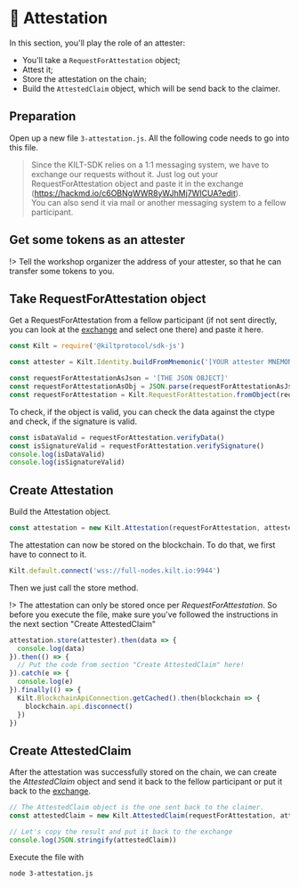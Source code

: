 # 🔖 Attestation 

In this section, you'll play the role of an <span class="label-role attester">attester</span>:
* You'll take a `RequestForAttestation` object; 
* Attest it;
* Store the attestation on the chain;
* Build the `AttestedClaim` object, which will be send back to the <span class="label-role claimer">claimer</span>.

## Preparation
Open up a new file `3-attestation.js`.
All the following code needs to go into this file. 

> Since the KILT-SDK relies on a 1:1 messaging system, we have to exchange our requests without it.
> Just log out your RequestForAttestation object and paste it in the exchange (https://hackmd.io/c6OBNgWWR8yWJhMj7WICUA?edit).  
> You can also send it via mail or another messaging system to a fellow participant.

## Get some tokens as an attester

!> Tell the workshop organizer the address of your attester, so that he can transfer some tokens to you.

## Take RequestForAttestation object
Get a RequestForAttestation from a fellow participant (if not sent directly, you can look at the [exchange](https://hackmd.io/c6OBNgWWR8yWJhMj7WICUA?edit) and select one there) and paste it here.
```javascript 
const Kilt = require('@kiltprotocol/sdk-js') 

const attester = Kilt.Identity.buildFromMnemonic('[YOUR attester MNEMONIC]')

const requestForAttestationAsJson = '[THE JSON OBJECT]'
const requestForAttestationAsObj = JSON.parse(requestForAttestationAsJson)
const requestForAttestation = Kilt.RequestForAttestation.fromObject(requestForAttestationAsObj)
```

To check, if the object is valid, you can check the data against the ctype
and check, if the signature is valid.
```javascript
const isDataValid = requestForAttestation.verifyData()
const isSignatureValid = requestForAttestation.verifySignature()
console.log(isDataValid)
console.log(isSignatureValid)
```

## Create Attestation

Build the Attestation object.
```javascript
const attestation = new Kilt.Attestation(requestForAttestation, attester)
```

The attestation can now be stored on the blockchain.
To do that, we first have to connect to it.
```javascript
Kilt.default.connect('wss://full-nodes.kilt.io:9944')
```

Then we just call the store method.

!> The attestation can only be stored once per *RequestForAttestation*. So before you execute the file, make sure you've followed the instructions in the next section "Create AttestedClaim" 

```javascript
attestation.store(attester).then(data => {
  console.log(data)
}).then(() => {
  // Put the code from section "Create AttestedClaim" here!
}).catch(e => {
  console.log(e)
}).finally(() => {
  Kilt.BlockchainApiConnection.getCached().then(blockchain => {
    blockchain.api.disconnect()
  })
})
```

## Create AttestedClaim
After the attestation was successfully stored on the chain, we can create the *AttestedClaim* object and send it back to the fellow participant or put it back to the [exchange](https://hackmd.io/c6OBNgWWR8yWJhMj7WICUA?edit).

```javascript
// The AttestedClaim object is the one sent back to the claimer.
const attestedClaim = new Kilt.AttestedClaim(requestForAttestation, attestation)

// Let's copy the result and put it back to the exchange
console.log(JSON.stringify(attestedClaim))
```

Execute the file with
```bash
node 3-attestation.js
```
